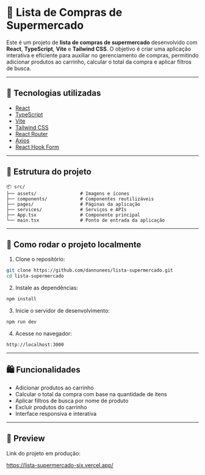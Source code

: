 # 🛒 Lista de Compras de Supermercado

Este é um projeto de **lista de compras de supermercado** desenvolvido com **React**, **TypeScript**, **Vite** e **Tailwind CSS**. O objetivo é criar uma aplicação interativa e eficiente para auxiliar no gerenciamento de compras, permitindo adicionar produtos ao carrinho, calcular o total da compra e aplicar filtros de busca.

---

## 🧪 Tecnologias utilizadas

- [React](https://reactjs.org/)
- [TypeScript](https://www.typescriptlang.org/)
- [Vite](https://vitejs.dev/)
- [Tailwind CSS](https://tailwindcss.com/)
- [React Router](https://reactrouter.com/)
- [Axios](https://axios-http.com/)
- [React Hook Form](https://react-hook-form.com/)

---

## 📁 Estrutura do projeto

```
📦 src/
├── assets/                # Imagens e ícones
├── components/            # Componentes reutilizáveis
├── pages/                 # Páginas da aplicação
├── services/              # Serviços e APIs
├── App.tsx                # Componente principal
└── main.tsx               # Ponto de entrada da aplicação
```

---

## 🚀 Como rodar o projeto localmente

1. Clone o repositório:

```bash
git clone https://github.com/dannunees/lista-supermercado.git
cd lista-supermercado
```

2. Instale as dependências:

```bash
npm install
```

3. Inicie o servidor de desenvolvimento:

```bash
npm run dev
```

4. Acesse no navegador:

```
http://localhost:3000
```

---

## 🛍️ Funcionalidades

- Adicionar produtos ao carrinho
- Calcular o total da compra com base na quantidade de itens
- Aplicar filtros de busca por nome de produto
- Excluir produtos do carrinho
- Interface responsiva e interativa

---

## 📸 Preview

Link do projeto em produção:

https://lista-supermercado-six.vercel.app/
